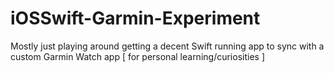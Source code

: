 # iOSSwift-Garmin-Experiment
Mostly just playing around getting a decent Swift running app to sync with a custom Garmin Watch app [ for personal learning/curiosities ]
